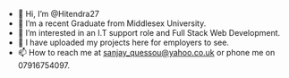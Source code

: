 - 👋 Hi, I’m @Hitendra27
- 🌱 I’m a recent Graduate from Middlesex University.
- 👀 I’m interested in an I.T support role and Full Stack Web Development.
- 💞️ I have uploaded my projects here for employers to see.
- 📫 How to reach me at sanjay_quessou@yahoo.co.uk or phone me on 07916754097.

<!---
Hitendra27/Hitendra27 is a ✨ special ✨ repository because its `README.md` (this file) appears on your GitHub profile.
You can click the Preview link to take a look at your changes.
--->
